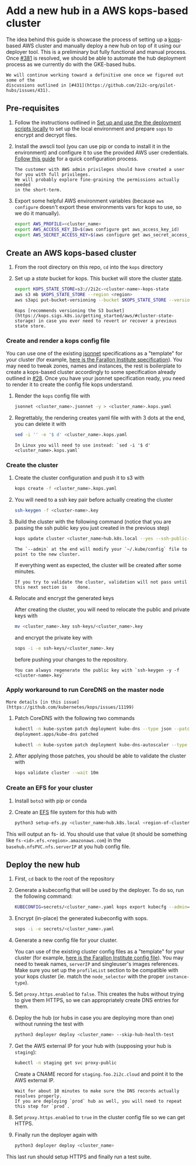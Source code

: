 # Add a new hub in a AWS kops-based cluster

The idea behind this guide is showcase the process of setting up a 
[kops](https://kops.sigs.k8s.io/getting_started/aws/)-based AWS
cluster and manually deploy a new hub on top of it using our deployer tool.
This is a preliminary but fully functional and manual process. Once
[#381](https://github.com/2i2c-org/pilot-hubs/issues/381) is resolved, we should be able
to automate the hub deployment process as we currently do with the GKE-based hubs.

```{note}
We will continue working toward a definitive one once we figured out some of the
discussions outlined in [#431](https://github.com/2i2c-org/pilot-hubs/issues/431).
```

## Pre-requisites

1. Follow the instructions outlined in [Set up and use the the deployment scripts locally](../manual-deploy.md) to set up the local environment and prepare `sops` to encrypt and decrypt files.

2. Install the awscli tool (you can use pip or conda to install it in the environment) and configure it to use the provided AWS user credentials.
   [Follow this guide](https://docs.aws.amazon.com/cli/latest/userguide/cli-configure-quickstart.html#cli-configure-quickstart-config) for a quick configuration process.

   ```{note}
   The customer with AWS admin privileges should have created a user for you with full privileges. 
   We will probably explore fine-graining the permissions actually needed
   in the short-term.
   ```

3. Export some helpful AWS environment variables (because `aws configure` doesn't export these environments vars for kops to use, so we do it manually).

   ```bash
   export AWS_PROFILE=<cluster_name>
   export AWS_ACCESS_KEY_ID=$(aws configure get aws_access_key_id)
   export AWS_SECRET_ACCESS_KEY=$(aws configure get aws_secret_access_key)
   ```

## Create an AWS kops-based cluster

1. From the root directory on this repo, `cd` into the `kops` directory
2. Set up a *state* bucket for kops. This bucket will store the cluster [state](https://kops.sigs.k8s.io/state/).

   ```bash
   export KOPS_STATE_STORE=s3://2i2c-<cluster-name>-kops-state
   aws s3 mb $KOPS_STATE_STORE --region <region>
   aws s3api put-bucket-versioning --bucket $KOPS_STATE_STORE --versioning-configuration    Status=Enabled
   ```

   ```{note}
   Kops [recommends versioning the S3 bucket]   (https://kops.sigs.k8s.io/getting_started/aws/#cluster-state-storage) in case you ever need to revert or recover a previous state store.
   ```

### Create and render a kops config file

You can use one of the existing [jsonnet](https://jsonnet.org/) specifications as a "template" for your cluster (for example, [here is the Farallon Institute specification](https://github.com/2i2c-org/pilot-hubs/blob/master/kops/farallon.jsonnet)).
You may need to tweak zones, names and instances, the rest is boilerplate to create a
kops-based cluster accordingly to some specification already outlined in [#28](https://github.com/2i2c-org/pangeo-hubs/issues/28).
Once you have your jsonnet specification ready, you need to render it to create the config file kops understand.

1. Render the `kops` config file with

   ```bash
   jsonnet <cluster_name>.jsonnet -y > <cluster_name>.kops.yaml
   ```

2. Regrettably, the rendering creates yaml file with with 3 dots at the end, you can  delete it with

   ```bash
   sed -i '' -e '$ d' <cluster_name>.kops.yaml
   ```

   ```{note}
   In Linux you will need to use instead: `sed -i '$ d' <cluster_name>.kops.yaml`
   ```

### Create the cluster

1. Create the cluster configuration and push it to s3 with

   ```bash
   kops create -f <cluster_name>.kops.yaml
   ```

2. You will need to a ssh key pair before actually creating the cluster

   ```bash
   ssh-keygen -f <cluster-name>.key
   ```

3. Build the cluster with the following command (notice that you are passing the ssh public key you just created in the previous step)

   ```bash
   kops update cluster <cluster_name>hub.k8s.local --yes --ssh-public-key    <cluster_name>.key.pub --admin
   ```

   ```{note}
   The `--admin` at the end will modify your `~/.kube/config` file to point to the new cluster.
   ```

   If everything went as expected, the cluster will be created after some minutes.

   ```{note}
   If you try to validate the cluster, validation will not pass until this next section is    done.
   ```

4. Relocate and encrypt the generated keys

   After creating the cluster, you will need to relocate the public and private keys with

   ```bash
   mv <cluster_name>.key ssh-keys/<cluster_name>.key
   ```

   and encrypt the private key with

   ```bash
   sops -i -e ssh-keys/<cluster_name>.key
   ```

   before pushing your changes to the repository.

   ```{note}
   You can always regenerate the public key with `ssh-keygen -y -f <cluster-name>.key`
   ```

### Apply workaround to run CoreDNS on the master node

```{seealso}
More details [in this issue](https://github.com/kubernetes/kops/issues/11199)
```

1. Patch CoreDNS with the following two commands

   ```bash
   kubectl -n kube-system patch deployment kube-dns --type json --patch '[{"op": "add", "path": "/spec/template/spec/tolerations", "value": [{"key": "node-role.kubernetes.io/master", "effect": "NoSchedule"}]}]'
   deployment.apps/kube-dns patched

   kubectl -n kube-system patch deployment kube-dns-autoscaler --type json --patch '[{"op": "add", "path": "/spec/template/spec/tolerations", "value": [{"key": "node-role.kubernetes.io/master", "effect": "NoSchedule"}]}]'
   ```

2. After applying those patches, you should be able to validate the cluster with

   ```bash
   kops validate cluster --wait 10m
   ```

### Create an EFS for your cluster

1. Install `boto3` with pip or conda

2. Create an [EFS](https://aws.amazon.com/efs/) file system for this hub with

   ```bash
   python3 setup-efs.py <cluster_name>hub.k8s.local <region-of-cluster>
   ```

This will output an fs-<xxxxxxxx> id. You should use that value 
(it should be something like `fs-<id>.efs.<region>.amazonaws.com`) in
the `basehub.nfsPVC.nfs.serverIP` at you hub config file. 

## Deploy the new hub

1. First, `cd` back to the root of the repository

2. Generate a kubeconfig that will be used by the deployer.
   To do so, run the following command: 

   ```bash
   KUBECONFIG=secrets/<cluster_name>.yaml kops export kubecfg --admin=730h    <cluster_name>hub.k8s.local
   ```

3. Encrypt (in-place) the generated kubeconfig with sops.

   ```bash
   sops -i -e secrets/<cluster_name>.yaml
   ```

4. Generate a new config file for your cluster.

   You can use of the existing cluster config files as a "template" for your cluster (for example, [here is the Farallon Institute config file](https://github.com/2i2c-org/pilot-hubs/blob/master/config/hubs/farallon.cluster.yaml)).
   You may need to tweak names, `serverIP` and singleuser's images references.
   Make sure you set up the `profileList` section to be compatible with your kops cluster (ie. match the `node_selector` with the proper `instance-type`).

5. Set `proxy.https.enabled` to `false`.
   This creates the hubs without trying to give them HTTPS, so we can appropriately create DNS entries for them.

6. Deploy the hub (or hubs in case you are deploying more than one) without running the test with

   ```bash
   python3 deployer deploy <cluster_name> --skip-hub-health-test
   ```

7. Get the AWS external IP for your hub with (supposing your hub is `staging`):

   ```bash
   kubectl -n staging get svc proxy-public
   ```

   Create a CNAME record for `staging.foo.2i2c.cloud` and point it to the AWS external IP.

   ```{note}
   Wait for about 10 minutes to make sure the DNS records actually resolves properly.
   If you are deploying `prod` hub as well, you will need to repeat this step for `prod`.
   ```

8. Set `proxy.https.enabled` to `true` in the cluster config file so we can get HTTPS.

9. Finally run the deployer again with 

   ```bash
   python3 deployer deploy <cluster_name>
   ```

This last run should setup HTTPS and finally run a test suite.
